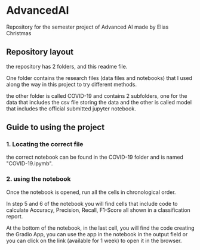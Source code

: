 # AdvancedAI

Repository for the semester project of Advanced AI made by Elias Christmas

## Repository layout

the repository has 2 folders, and this readme file.

One folder contains the research files (data files and notebooks) that I used along the way in this project to try different methods.

the other folder is called COVID-19 and contains 2 subfolders, one for the data that includes the csv file storing the data and the other is called model that includes the official submitted jupyter notebook.

## Guide to using the project

### 1. Locating the correct file

the correct notebook can be found in the COVID-19 folder and is named "COVID-19.ipymb".

### 2. using the notebook

Once the notebook is opened, run all the cells in chronological order.

In step 5 and 6 of the notebook you will find cells that include code to calculate Accuracy, Precision, Recall, F1-Score all shown in a classification report.

At the bottom of the notebook, in the last cell, you will find the code creating the Gradio App, you can use the app in the notebook in the output field or you can click on the link (available for 1 week) to open it in the browser.
